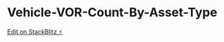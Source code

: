 # Vehicle-VOR-Count-By-Asset-Type

[Edit on StackBlitz ⚡️](https://stackblitz.com/edit/angular-gfcx1r)